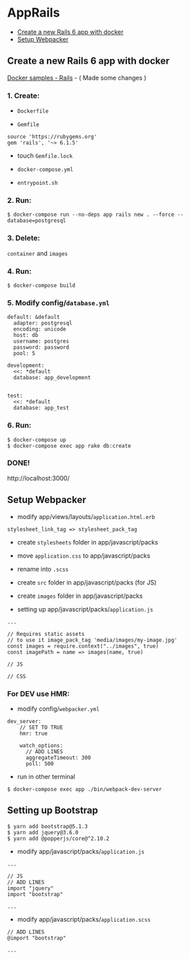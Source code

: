 # AppRails
- [Create a new Rails 6 app with docker](#create-a-new-rails-6-app-with-docker)
- [Setup Webpacker](#setup-webpacker)

## Create a new Rails 6 app with docker

[Docker samples - Rails](https://docs.docker.com/samples/rails/) - ( Made some changes )

### 1. Create:
- `Dockerfile`

- `Gemfile`
```
source 'https://rubygems.org'
gem 'rails', '~> 6.1.5'
```

- touch `Gemfile.lock`

- `docker-compose.yml`

- `entrypoint.sh`

### 2. Run:
```
$ docker-compose run --no-deps app rails new . --force --database=postgresql
```
### 3. Delete:
`container` and `images`
### 4. Run:
```
$ docker-compose build
```

### 5. Modify config/`database.yml`
```
default: &default
  adapter: postgresql
  encoding: unicode
  host: db
  username: postgres
  password: password
  pool: 5

development:
  <<: *default
  database: app_development


test:
  <<: *default
  database: app_test
```

### 6. Run:
```
$ docker-compose up
$ docker-compose exec app rake db:create
```

### DONE!
http://localhost:3000/

## Setup Webpacker

- modify app/views/layouts/`application.html.erb`
```
stylesheet_link_tag => stylesheet_pack_tag
```

- create `stylesheets` folder in app/javascript/packs
- move `application.css` to app/javascript/packs
- rename into `.scss`

- create `src` folder in app/javascript/packs (for JS)
- create `images` folder in app/javascript/packs

- setting up app/javascript/packs/`application.js`

```
...

// Requires static assets
// to use it image_pack_tag 'media/images/my-image.jpg'
const images = require.context("../images", true)
const imagePath = name => images(name, true)

// JS

// CSS
```

### For DEV use HMR:
- modify config/`webpacker.yml`
```
dev_server:
    // SET TO TRUE
    hmr: true

    watch_options: 
      // ADD LINES
      aggregateTimeout: 300
      poll: 500
```

- run in other terminal
```
$ docker-compose exec app ./bin/webpack-dev-server
```

## Setting up Bootstrap

```
$ yarn add bootstrap@5.1.3
$ yarn add jquery@3.6.0
$ yarn add @popperjs/core@^2.10.2
```

- modify app/javascript/packs/`application.js`

```
...

// JS
// ADD LINES
import "jquery"
import "bootstrap"

...
```

- modify app/javascript/packs/`application.scss`

```
// ADD LINES
@import "bootstrap"

...
```

